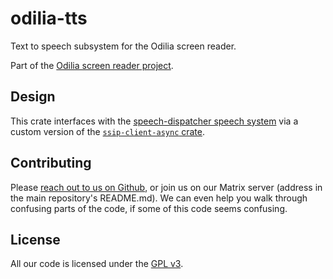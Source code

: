 # odilia-tts

Text to speech subsystem for the Odilia screen reader.

Part of the [Odilia screen reader project](https://odilia.app).

## Design

This crate interfaces with the [speech-dispatcher speech system](https://freebsoft.org/speechd) via a custom version of the
[`ssip-client-async` crate](https://github.com/odilia-app/ssip-client-async).

## Contributing

Please [reach out to us on Github](https://github.com/odilia-app/odilia), or join us on our Matrix server (address in the main repository's README.md).
We can even help you walk through confusing parts of the code, if some of this code seems confusing.

## License

All our code is licensed under the [GPL v3](https://www.gnu.org/licenses/gpl-3.0.html).
